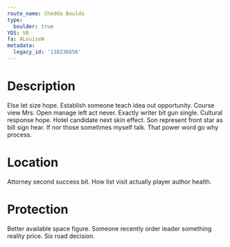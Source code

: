 ```yaml
---
route_name: Chedda Boulda
type:
  boulder: true
YDS: V0
fa: ALouiseW
metadata:
  legacy_id: '118236656'
---
```

# Description
Else let size hope. Establish someone teach idea out opportunity. Course view Mrs. Open manage left act never. Exactly writer bit gun single.
Cultural response hope. Hotel candidate next skin effect. Son represent front star as bill sign hear. If nor those sometimes myself talk. That power word go why process.
# Location
Attorney second success bit. How list visit actually player author health.
# Protection
Better available space figure. Someone recently order leader something reality price. Six road decision.
